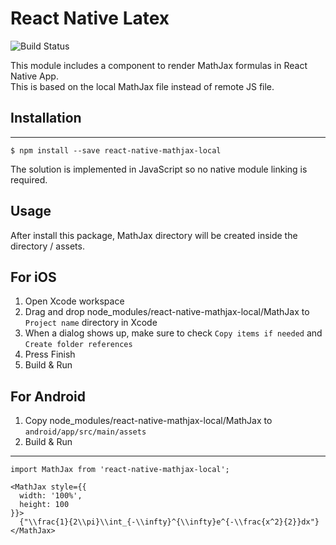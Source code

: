 # React Native Latex

![Build Status](https://img.shields.io/npm/v/npm?style=plastic)

This module includes a component to render MathJax formulas in React Native App.  
This is based on the local MathJax file instead of remote JS file.  

## **Installation**
---
```
$ npm install --save react-native-mathjax-local
```
The solution is implemented in JavaScript so no native module linking is required.

## **Usage**
After install this package, MathJax directory will be created inside the directory <projectDir> / assets.  
## For iOS  
1. Open Xcode workspace   
2. Drag and drop node_modules/react-native-mathjax-local/MathJax to `Project name` directory in Xcode  
3. When a dialog shows up, make sure to check `Copy items if needed` and `Create folder references`  
4. Press Finish  
5. Build & Run  

## For Android
1. Copy node_modules/react-native-mathjax-local/MathJax to `android/app/src/main/assets`  
2. Build & Run  


---
```
import MathJax from 'react-native-mathjax-local';

<MathJax style={{
  width: '100%',
  height: 100
}}>
  {"\\frac{1}{2\\pi}\\int_{-\\infty}^{\\infty}e^{-\\frac{x^2}{2}}dx"}
</MathJax>
```

